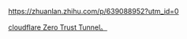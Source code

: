 https://zhuanlan.zhihu.com/p/639088952?utm_id=0


[cloudflare Zero Trust Tunnel。](https://zhuanlan.zhihu.com/p/636264850?utm_id=0)